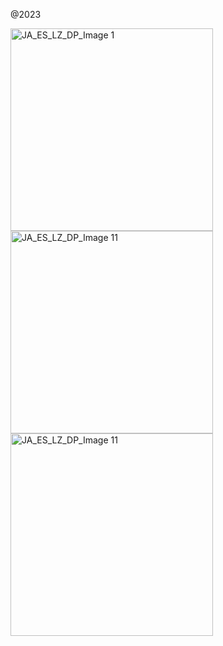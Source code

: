@2023

<img width="324" alt="JA_ES_LZ_DP_Image 1" src="https://github.com/user-attachments/assets/a45e59c1-9c39-4ae8-943f-76bdbce8e4d9" />
<div></div>
<img width="324" alt="JA_ES_LZ_DP_Image 11" src="https://github.com/user-attachments/assets/46bcc68a-82bf-4ff3-9c94-3002736fb0ee" />
<div></div>
<img width="324" alt="JA_ES_LZ_DP_Image 11" src="https://github.com/user-attachments/assets/64663665-a2b3-4c66-90ca-fcc7f975d1c5" />
<div></div>
